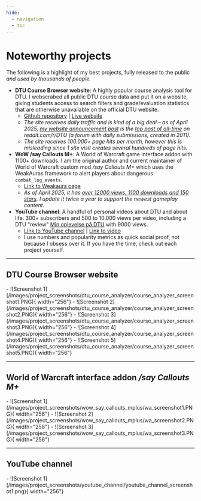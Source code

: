 ```yaml
---
hide:
  - navigation
  - toc
---
```


# Noteworthy projects

The following is a highlight of my best projects, fully released to the public *and used by thousands of people.*

- **DTU Course Browser website**: A highly popular course analysis tool for DTU. I webscrabed all public DTU course data and put it on a website, giving students access to search filters and grade/evaluation statistics that are otherwise unavailable on the official DTU website.
  - [Github repository](https://github.com/JonatanRasmussen) | [Live website](https://dtucourseanalyzer.pythonanywhere.com/)
  - *The site receives daily traffic and is kind of a big deal – as of April 2025, [my website announcement post](https://www.reddit.com/r/DTU/comments/1eb9rgv/im_launching_my_dtu_course_analyzer_website_a/) is the [top post of all-time](https://www.reddit.com/r/DTU/top/?sort=top&t=all) on reddit.com/r/DTU (a forum with daily submissions, created in 2011).*
  - *The site receives 100.000+ page hits per month, however this is misleading since 1 site visit creates several hundreds of page hits.*
- **WoW /say Callouts M+**: A World of Warcraft game interface addon with 1100+ downloads. I am the original author and current maintainer of World of Warcraft custom mod */say Callouts M+* which uses the WeakAuras framework to alert players about dangerous `combat_log_events`.
  - [Link to Weakaura page](https://wago.io/6CDe7U7t6)
  - *As of April 2025, it has [over 12000 views, 1100 downloads and 150 stars](https://wago.io/6CDe7U7t6). I update it twice a year to support the newest gameplay content.*
- **YouTube channel**: A handful of personal videos about DTU and about life. 300+ subscribers and 500 to 10.000 views per video, including a DTU "review" [Min oplevelse på DTU](https://www.youtube.com/watch?v=lt1gV3O6F7o) with 9000 views.
  - [Link to YouTube channel](https://www.youtube.com/@jonatanrasmussen) | [Link to video](https://www.youtube.com/watch?v=lt1gV3O6F7o)
  - I use numbers and popularity metrics as quick social proof, not because I obsess over it. If you have the time, check out each project yourself.

---

## DTU Course Browser website
<div class="grid" markdown>
<div class="grid-item" markdown>

<div class="grid cards" style="grid-template-columns: repeat(5, 1fr);" markdown>
- ![Screenshot 1](/images/project_screenshots/dtu_course_analyzer/course_analyzer_screenshot1.PNG){ width="256"}
- ![Screenshot 2](/images/project_screenshots/dtu_course_analyzer/course_analyzer_screenshot2.PNG){ width="256"}
- ![Screenshot 3](/images/project_screenshots/dtu_course_analyzer/course_analyzer_screenshot3.PNG){ width="256"}
- ![Screenshot 4](/images/project_screenshots/dtu_course_analyzer/course_analyzer_screenshot4.PNG){ width="256"}
- ![Screenshot 5](/images/project_screenshots/dtu_course_analyzer/course_analyzer_screenshot5.PNG){ width="256"}
</div>
</div>
</div>

---

## World of Warcraft interface addon */say Callouts M+*
<div class="grid" markdown>
<div class="grid-item" markdown>

<div class="grid cards" style="grid-template-columns: repeat(5, 1fr);" markdown>
- ![Screenshot 1](/images/project_screenshots/wow_say_callouts_mplus/wa_screenshot1.PNG){ width="256"}
- ![Screenshot 2](/images/project_screenshots/wow_say_callouts_mplus/wa_screenshot2.PNG){ width="256"}
- ![Screenshot 3](/images/project_screenshots/wow_say_callouts_mplus/wa_screenshot3.PNG){ width="256"}
</div>
</div>
</div>

---

## YouTube channel
<div class="grid" markdown>
<div class="grid-item" markdown>

<div class="grid cards" style="grid-template-columns: repeat(5, 1fr);" markdown>
- ![Screenshot 1](/images/project_screenshots/youtube_channel/youtube_channel_screenshot1.png){ width="256"}
</div>
</div>
</div>